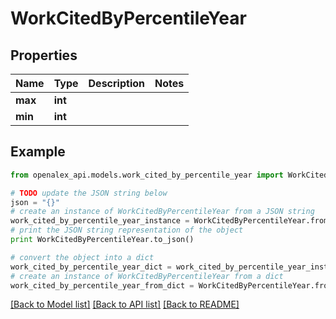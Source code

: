 # WorkCitedByPercentileYear


## Properties
Name | Type | Description | Notes
------------ | ------------- | ------------- | -------------
**max** | **int** |  | 
**min** | **int** |  | 

## Example

```python
from openalex_api.models.work_cited_by_percentile_year import WorkCitedByPercentileYear

# TODO update the JSON string below
json = "{}"
# create an instance of WorkCitedByPercentileYear from a JSON string
work_cited_by_percentile_year_instance = WorkCitedByPercentileYear.from_json(json)
# print the JSON string representation of the object
print WorkCitedByPercentileYear.to_json()

# convert the object into a dict
work_cited_by_percentile_year_dict = work_cited_by_percentile_year_instance.to_dict()
# create an instance of WorkCitedByPercentileYear from a dict
work_cited_by_percentile_year_from_dict = WorkCitedByPercentileYear.from_dict(work_cited_by_percentile_year_dict)
```
[[Back to Model list]](../README.md#documentation-for-models) [[Back to API list]](../README.md#documentation-for-api-endpoints) [[Back to README]](../README.md)


